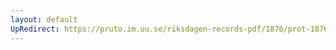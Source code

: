 ```yaml
---
layout: default
UpRedirect: https://pruto.im.uu.se/riksdagen-records-pdf/1876/prot-1876--ak--014.pdf
---
```

